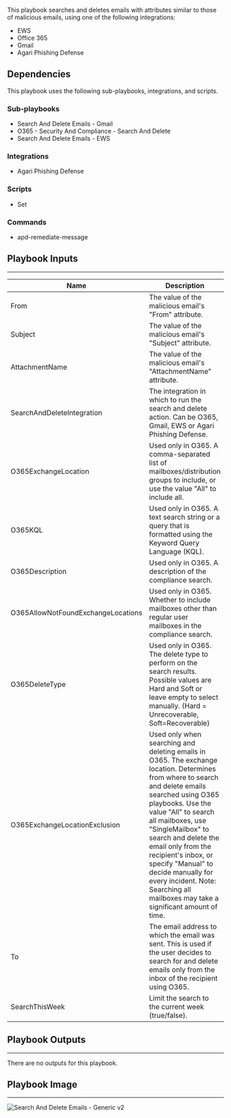 This playbook searches and deletes emails with attributes similar to those of malicious emails, using one of the following integrations:
- EWS 
- Office 365
- Gmail
- Agari Phishing Defense

## Dependencies
This playbook uses the following sub-playbooks, integrations, and scripts.

### Sub-playbooks
* Search And Delete Emails - Gmail
* O365 - Security And Compliance - Search And Delete
* Search And Delete Emails - EWS

### Integrations
* Agari Phishing Defense

### Scripts
* Set

### Commands
* apd-remediate-message

## Playbook Inputs
---

| **Name** | **Description** | **Default Value** | **Required** |
| --- | --- | --- | --- |
| From | The value of the malicious email's "From" attribute. | incident.emailfrom | Optional |
| Subject | The value of the malicious email's "Subject" attribute. | incident.emailsubject | Optional |
| AttachmentName | The value of the malicious email's "AttachmentName" attribute. | incident.attachmentname | Optional |
| SearchAndDeleteIntegration | The integration in which to run the search and delete action. Can be O365, Gmail, EWS or Agari Phishing Defense. |  | Required |
| O365ExchangeLocation | Used only in O365. A comma-separated list of mailboxes/distribution groups to include, or use the value "All" to include all. | incident.emailto | Optional |
| O365KQL | Used only in O365. A text search string or a query that is formatted using the Keyword Query Language \(KQL\). |  | Optional |
| O365Description | Used only in O365. A description of the compliance search. |  | Optional |
| O365AllowNotFoundExchangeLocations<br/> | Used only in O365. Whether to include mailboxes other than regular user mailboxes in the compliance search. | False | Optional |
| O365DeleteType | Used only in O365. The delete type to perform on the search results. Possible values are Hard and Soft or leave empty to select manually. \(Hard = Unrecoverable, Soft=Recoverable\) |  | Optional |
| O365ExchangeLocationExclusion | Used only when searching and deleting emails in O365. The exchange location. Determines from where to search and delete emails searched using O365 playbooks. Use the value "All" to search all mailboxes, use "SingleMailbox" to search and delete the email only from the recipient's inbox, or specify "Manual" to decide manually for every incident. Note: Searching all mailboxes may take a significant amount of time. |  | Optional |
| To | The email address to which the email was sent. This is used if the user decides to search for and delete emails only from the inbox of the recipient using O365. | incident.emailto | Optional |
| SearchThisWeek | Limit the search to the current week \(true/false\). | true | Optional |

## Playbook Outputs
---
There are no outputs for this playbook.

## Playbook Image
---
![Search And Delete Emails - Generic v2](https://raw.githubusercontent.com/cvescan/cvescan/fb91a23511e86886996c52f5fdd065175023ede2/Packs/CommonPlaybooks/doc_files/Search_And_Delete_Emails_-_Generic_-_v2_6_0.png)
